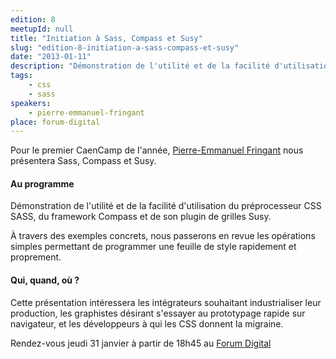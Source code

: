 ```yaml
---
edition: 8
meetupId: null
title: "Initiation à Sass, Compass et Susy"
slug: "edition-8-initiation-a-sass-compass-et-susy"
date: "2013-01-11"
description: "Démonstration de l'utilité et de la facilité d'utilisation du préprocesseur CSS SASS, du framework Compass et de son plugin de grilles Susy."
tags:
    - css
    - sass
speakers:
    - pierre-emmanuel-fringant
place: forum-digital
---
```


Pour le premier CaenCamp de l'année, [Pierre-Emmanuel Fringant](https://twitter.com/pefringant) nous
présentera Sass, Compass et Susy.

#### Au programme

Démonstration de l'utilité et de la facilité d'utilisation du préprocesseur CSS SASS, du framework
Compass et de son plugin de grilles Susy.

À travers des exemples concrets, nous passerons en revue les opérations simples permettant de
programmer une feuille de style rapidement et proprement.

#### Qui, quand, où ?

Cette présentation intéressera les intégrateurs souhaitant industrialiser leur production, les
graphistes désirant s'essayer au prototypage rapide sur navigateur, et les développeurs à qui les
CSS donnent la migraine.

Rendez-vous jeudi 31 janvier à partir de 18h45 au [Forum Digital](http://www.forum-digital.fr)
